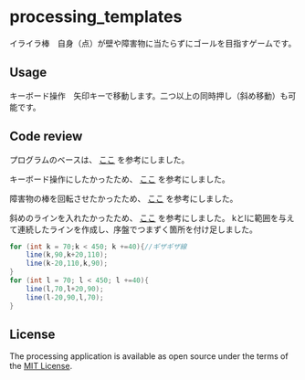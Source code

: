 # processing_templates

イライラ棒　自身（点）が壁や障害物に当たらずにゴールを目指すゲームです。　 

## Usage

キーボード操作　矢印キーで移動します。二つ以上の同時押し（斜め移動）も可能です。

## Code review

プログラムのベースは、
[ここ](https://detail.chiebukuro.yahoo.co.jp/qa/question_detail/q10161818675) を参考にしました。

キーボード操作にしたかったため、
[ここ](https://detail.chiebukuro.yahoo.co.jp/qa/question_detail/q12140122737) を参考にしました。

障害物の棒を回転させたかったため、
[ここ](http://9ryulabo.com/processing-learner/4-6.html)
を参考にしました。

斜めのラインを入れたかったため、
[ここ](https://www.oreilly.co.jp/books/9784873117737/)
を参考にしました。
kとlに範囲を与えて連続したラインを作成し、序盤でつまずく箇所を付け足しました。
```java
for (int k = 70;k < 450; k +=40){//ギザギザ線
    line(k,90,k+20,110);
    line(k-20,110,k,90);
}
for (int l = 70; l < 450; l +=40){
    line(l,70,l+20,90);
    line(l-20,90,l,70);
}

```

## License

The processing application is available as open source under the terms of the [MIT License](https://opensource.org/licenses/MIT).
